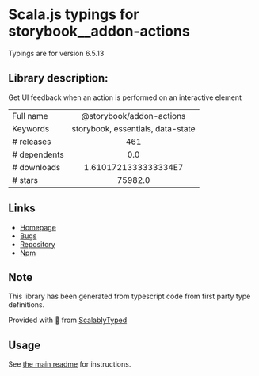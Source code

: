 
# Scala.js typings for storybook__addon-actions

Typings are for version 6.5.13

## Library description:
Get UI feedback when an action is performed on an interactive element

|                    |                 |
| ------------------ | :-------------: |
| Full name          | @storybook/addon-actions |
| Keywords           | storybook, essentials, data-state |
| # releases         | 461 |
| # dependents       | 0.0 |
| # downloads        | 1.6101721333333334E7 |
| # stars            | 75982.0 |

## Links
- [Homepage](https://github.com/storybookjs/storybook/tree/main/addons/actions)
- [Bugs](https://github.com/storybookjs/storybook/issues)
- [Repository](https://github.com/storybookjs/storybook)
- [Npm](https://www.npmjs.com/package/%40storybook%2Faddon-actions)
    


## Note
This library has been generated from typescript code from first party type definitions.

Provided with :purple_heart: from [ScalablyTyped](https://github.com/oyvindberg/ScalablyTyped)

## Usage
See [the main readme](../../readme.md) for instructions.


